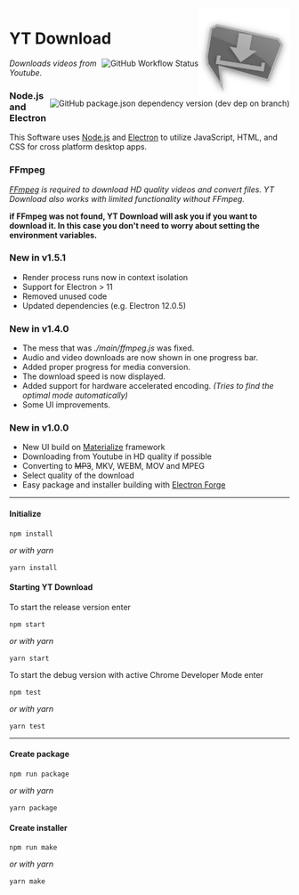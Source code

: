 <img src="https://raw.githubusercontent.com/jibbex/yt-Download/master/assets/images/icon-512.png" align="right" width="164" height="164">

# YT Download
<img alt="GitHub Workflow Status" src="https://img.shields.io/github/workflow/status/jibbex/yt-Download/build" align="right"><img alt="GitHub package.json dependency version (dev dep on branch)" src="https://img.shields.io/github/package-json/dependency-version/jibbex/yt-Download/dev/electron" align="right">
*Downloads videos from Youtube.*

### Node.js and Electron
This Software uses [Node.js](https://nodejs.org/en/) and [Electron](https://electronjs.org/) to utilize JavaScript, HTML, and CSS for cross platform desktop apps.


### FFmpeg
*[FFmpeg](https://www.ffmpeg.org/) is required to download HD quality videos and convert files. YT Download also works with limited functionality without FFmpeg.*

**if FFmpeg was not found, YT Download will ask you if you want to download it. In this case you don't need to worry about setting the environment variables.**

### New in v1.5.1
* Render process runs now in context isolation
* Support for Electron > 11
* Removed unused code
* Updated dependencies (e.g. Electron 12.0.5)

### New in v1.4.0

* The mess that was *./main/ffmpeg.js* was fixed.
* Audio and video downloads are now shown in one progress bar.
* Added proper progress for media conversion.
* The download speed is now displayed.
* Added support for hardware accelerated encoding. *(Tries to find the optimal mode automatically)*
* Some UI improvements.

### New in v1.0.0

* New UI build on [Materialize](https://materializecss.com/) framework
* Downloading from Youtube in HD quality if possible
* Converting to ~~MP3~~, MKV, WEBM, MOV and MPEG
* Select quality of the download
* Easy package and installer building with [Electron Forge](https://github.com/electron-userland/electron-forge)

---
#### Initialize
```
npm install
```
*or with yarn*
```
yarn install
```

#### Starting YT Download
To start the release version enter
```
npm start
```
*or with yarn*
```
yarn start
```

To start the debug version with active Chrome Developer Mode enter
```
npm test
```
*or with yarn*
```
yarn test
```

---
#### Create package
```
npm run package
```
*or with yarn*
```
yarn package
```

#### Create installer
```
npm run make
```
*or with yarn*
```
yarn make
```
